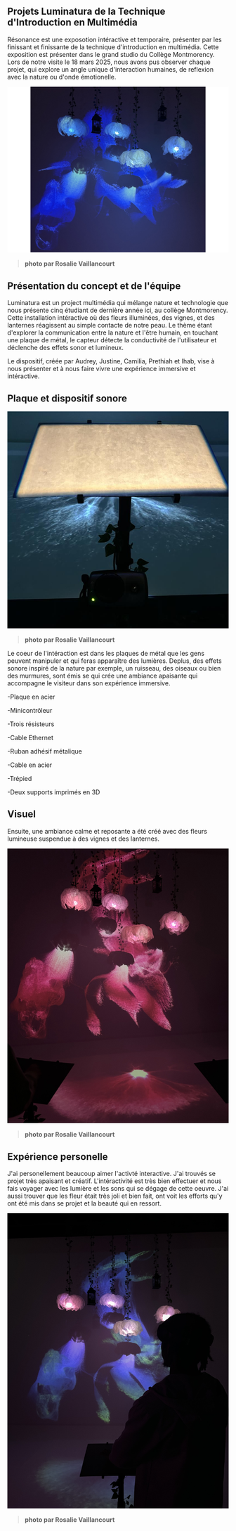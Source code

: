 ## Projets Luminatura de la Technique d'Introduction en Multimédia ##

Résonance est une exposotion intéractive et temporaire, présenter par les finissant et finissante de la technique d'introduction en multimédia. Cette exposition est présenter dans le grand studio du Collège Montmorency. Lors de notre visite le 18 mars 2025, nous avons pus observer chaque projet, qui explore un angle unique d'interaction humaines, de reflexion avec la nature ou d'onde émotionelle. 


![photo](media/presentation_projet.jpg)

>**photo par Rosalie Vaillancourt**

## Présentation du concept et de l'équipe ##

Luminatura est un project multimédia qui mélange nature et technologie que nous présente cinq étudiant de dernière année ici, au collège Montmorency. Cette installation intéractive où des fleurs illuminées, des vignes, et des lanternes réagissent au simple contacte de notre peau. Le thème étant d'explorer la communication entre la nature et l'être humain, en touchant une plaque de métal, le capteur détecte la conductivité de l'utilisateur et déclenche des effets sonor et lumineux. 

Le dispositif, créée par Audrey, Justine, Camilia, Prethiah et Ihab, vise à nous présenter et à nous faire vivre une expérience immersive et intéractive.

## Plaque et dispositif sonore ##

![photo](media/plaque.jpg.jpg)

>**photo par Rosalie Vaillancourt**

Le coeur de l'intéraction est dans les plaques de métal que les gens peuvent manipuler et qui feras apparaître des lumières. Deplus, des effets sonore inspiré de la nature par exemple, un ruisseau, des oiseaux ou bien des murmures, sont émis se qui crée une ambiance apaisante qui accompagne le visiteur dans son expérience immersive. 

-Plaque en acier

-Minicontrôleur

-Trois résisteurs

-Cable Ethernet

-Ruban adhésif métalique

-Cable en acier

-Trépied

-Deux supports imprimés en 3D

## Visuel ##

Ensuite, une ambiance calme et reposante a été créé avec des fleurs lumineuse suspendue à des vignes et des lanternes.

![photo](media/pink_flower.jfif)

>**photo par Rosalie Vaillancourt**

## Expérience personelle ##

J'ai personellement beaucoup aimer l'activté interactive. J'ai trouvés se projet très apaisant et créatif. L'intéractivité est très bien effectuer et nous fais voyager avec les lumière et les sons qui se dégage de cette oeuvre. J'ai aussi trouver que les fleur était très joli et bien fait, ont voit les efforts qu'y ont été mis dans se projet et la beauté qui en ressort.

![photo](media/with_tyler.jfif)

>**photo par Rosalie Vaillancourt**
